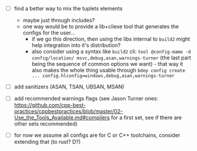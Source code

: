 
- [ ] find a better way to mix the tuplets elements
    - maybe just through includes?
    - one way would be to provide a lib+cliexe tool that generates the configs for the user...
        - if we go this direction, then using the libs internal to `build2` might help integration into it's distribution?
        - also consider using a syntax like `build2` cli: `tool @config-mame -d config/location/ msvc,debug,asan,warnings-turner` (the last part being the sequence of common options we want) - that way it also makes the whole thing usable through `bdep config create ... config.hlconfig=windows,debug,asan,warnings-turner`
- [ ] add sanitizers (ASAN, TSAN, UBSAN, MSAN)
- [ ] add recommended warnings flags (see Jason Turner ones: https://github.com/cpp-best-practices/cppbestpractices/blob/master/02-Use_the_Tools_Available.md#compilers for a first set, see if there are other sets recommended)
- [ ] for now we assume all configs are for C or C++ toolchains, consider extending that (to rust? D?)

